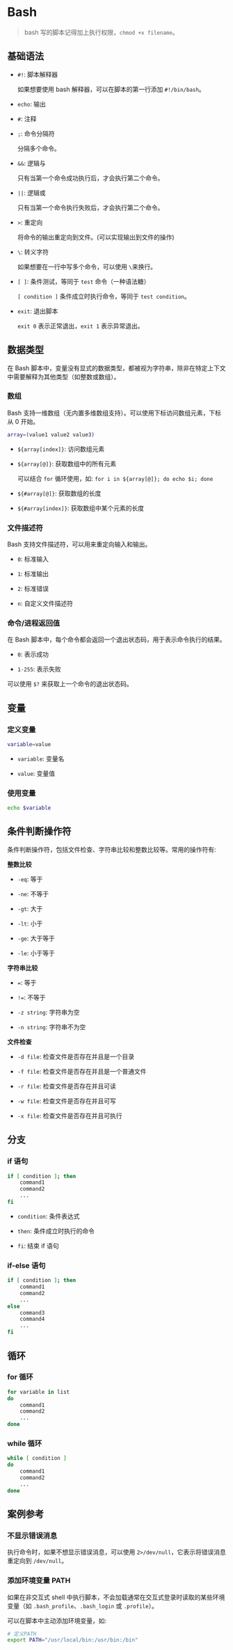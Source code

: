 # Bash

> bash 写的脚本记得加上执行权限，`chmod +x filename`。

## 基础语法

- `#!`: 脚本解释器

  如果想要使用 bash 解释器，可以在脚本的第一行添加 `#!/bin/bash`。

- `echo`: 输出

- `#`: 注释

- `;`: 命令分隔符

  分隔多个命令。

- `&&`: 逻辑与

  只有当第一个命令成功执行后，才会执行第二个命令。

- `||`: 逻辑或

  只有当第一个命令执行失败后，才会执行第二个命令。

- `>`: 重定向

  将命令的输出重定向到文件。(可以实现输出到文件的操作)

- `\`: 转义字符

  如果想要在一行中写多个命令，可以使用 `\`来换行。

- `[ ]`: 条件测试，等同于 `test` 命令（一种语法糖）

  `[ condition ]` 条件成立时执行命令，等同于 `test condition`。

- `exit`: 退出脚本

  `exit 0` 表示正常退出，`exit 1` 表示异常退出。

## 数据类型

在 Bash 脚本中，变量没有显式的数据类型，都被视为字符串，除非在特定上下文中需要解释为其他类型（如整数或数组）。

### 数组

Bash 支持一维数组（无内置多维数组支持）。可以使用下标访问数组元素，下标从 0 开始。

```bash
array=(value1 value2 value3)
```

- `${array[index]}`: 访问数组元素

- `${array[@]}`: 获取数组中的所有元素

  可以结合 `for` 循环使用，如: `for i in ${array[@]}; do echo $i; done`

- `${#array[@]}`: 获取数组的长度

- `${#array[index]}`: 获取数组中某个元素的长度

### 文件描述符

Bash 支持文件描述符，可以用来重定向输入和输出。

- `0`: 标准输入

- `1`: 标准输出

- `2`: 标准错误

- `n`: 自定义文件描述符

### 命令/进程返回值

在 Bash 脚本中，每个命令都会返回一个退出状态码，用于表示命令执行的结果。

- `0`: 表示成功

- `1-255`: 表示失败

可以使用 `$?` 来获取上一个命令的退出状态码。

## 变量

### 定义变量

```bash
variable=value
```

- `variable`: 变量名

- `value`: 变量值

### 使用变量

```bash
echo $variable
```

## 条件判断操作符

条件判断操作符，包括文件检查、字符串比较和整数比较等。常用的操作符有:

**整数比较**

- `-eq`: 等于

- `-ne`: 不等于

- `-gt`: 大于

- `-lt`: 小于

- `-ge`: 大于等于

- `-le`: 小于等于

**字符串比较**

- `=`: 等于

- `!=`: 不等于

- `-z string`: 字符串为空

- `-n string`: 字符串不为空

**文件检查**

- `-d file`: 检查文件是否存在并且是一个目录

- `-f file`: 检查文件是否存在并且是一个普通文件

- `-r file`: 检查文件是否存在并且可读

- `-w file`: 检查文件是否存在并且可写

- `-x file`: 检查文件是否存在并且可执行

## 分支

### if 语句

```bash
if [ condition ]; then
    command1
    command2
    ...
fi
```

- `condition`: 条件表达式

- `then`: 条件成立时执行的命令

- `fi`: 结束 if 语句

### if-else 语句

```bash
if [ condition ]; then
    command1
    command2
    ...
else
    command3
    command4
    ...
fi
```

## 循环

### for 循环

```bash
for variable in list
do
    command1
    command2
    ...
done
```

### while 循环

```bash
while [ condition ]
do
    command1
    command2
    ...
done
```

## 案例参考

### 不显示错误消息

执行命令时，如果不想显示错误消息，可以使用 `2>/dev/null`，它表示将错误消息重定向到 `/dev/null`。

### 添加环境变量 PATH

如果在非交互式 shell 中执行脚本，不会加载通常在交互式登录时读取的某些环境变量（如 `.bash_profile`、`.bash_login` 或 `.profile`）。

可以在脚本中主动添加环境变量，如:

```bash
# 定义PATH
export PATH="/usr/local/bin:/usr/bin:/bin"
```
